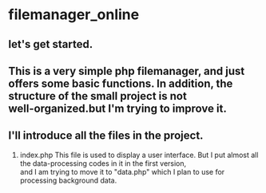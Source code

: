 # filemanager_online
## let's get started.  
This is a very simple php filemanager, and just offers some basic functions. In addition, the structure of the small project is not  
well-organized.but I'm trying to improve it.
---
## I'll introduce all the files in the project.   
1. index.php
   This file is used to display a user interface. But I put almost all the data-processing codes in it in the first version,  
   and I am trying to move it to "data.php" which I plan to use for processing background data.
